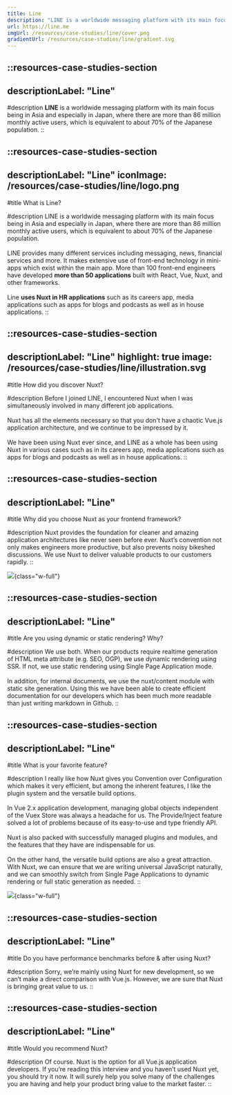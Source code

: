 ```yaml
---
title: Line
description: "LINE is a worldwide messaging platform with its main focus being in Asia and especially in Japan."
url: https://line.me
imgUrl: /resources/case-studies/line/cover.png
gradientUrl: /resources/case-studies/line/gradient.svg
---
```


::resources-case-studies-section
---
descriptionLabel: "Line"
---

#description
**LINE** is a worldwide messaging platform with its main focus being in Asia and especially in Japan, where there are more than 86 million monthly active users, which is equivalent to about 70% of the Japanese population.
::

::resources-case-studies-section
---
descriptionLabel: "Line"
iconImage: /resources/case-studies/line/logo.png
---

#title
What is Line?

#description
LINE is a worldwide messaging platform with its main focus being in Asia and especially in Japan, where there are more than 86 million monthly active users, which is equivalent to about 70% of the Japanese population.
<br><br>
LINE provides many different services including messaging, news, financial services and more. It makes extensive use of front-end technology in mini-apps which exist within the main app. More than 100 front-end engineers have developed **more than 50 applications** built with React, Vue, Nuxt, and other frameworks.
<br><br>
Line **uses Nuxt in HR applications** such as its careers app, media applications such as apps for blogs and podcasts as well as in house applications.
::

::resources-case-studies-section
---
descriptionLabel: "Line"
highlight: true
image: /resources/case-studies/line/illustration.svg
---

#title
How did you discover Nuxt?

#description
Before I joined LINE, I encountered Nuxt when I was simultaneously involved in many different job applications.
<br><br>
Nuxt has all the elements necessary so that you don't have a chaotic Vue.js application architecture, and we continue to be impressed by it.
<br><br>
We have been using Nuxt ever since, and LINE as a whole has been using Nuxt in various cases such as in its careers app, media applications such as apps for blogs and podcasts as well as in house applications.
::

::resources-case-studies-section
---
descriptionLabel: "Line"
---

#title
Why did you choose Nuxt as your frontend framework?

#description
Nuxt provides the foundation for cleaner and amazing application architectures like never seen before ever. Nuxt’s convention not only makes engineers more productive, but also prevents noisy bikeshed discussions. We use Nuxt to deliver valuable products to our customers rapidly.
::

![](/resources/case-studies/line/section1.png){class="w-full"}

::resources-case-studies-section
---
descriptionLabel: "Line"
---

#title
Are you using dynamic or static rendering? Why?

#description
We use both. When our products require realtime generation of HTML meta attribute (e.g. SEO, OGP), we use dynamic rendering using SSR. If not, we use static rendering using Single Page Application mode.
<br><br>
In addition, for internal documents, we use the nuxt/content module with static site generation. Using this we have been able to create efficient documentation for our developers which has been much more readable than just writing markdown in Github.
::

::resources-case-studies-section
---
descriptionLabel: "Line"
---

#title
What is your favorite feature?

#description
I really like how Nuxt gives you Convention over Configuration which makes it very efficient, but among the inherent features, I like the plugin system and the versatile build options.
<br><br>
In Vue 2.x application development, managing global objects independent of the Vuex Store was always a headache for us. The Provide/Inject feature solved a lot of problems because of its easy-to-use and type friendly API.
<br><br>
Nuxt is also packed with successfully managed plugins and modules, and the features that they have are indispensable for us.
<br><br>
On the other hand, the versatile build options are also a great attraction. With Nuxt, we can ensure that we are writing universal JavaScript naturally, and we can smoothly switch from Single Page Applications to dynamic rendering or full static generation as needed.
::

![](/resources/case-studies/line/section2.png){class="w-full"}

::resources-case-studies-section
---
descriptionLabel: "Line"
---

#title
Do you have performance benchmarks before & after using Nuxt?

#description
Sorry, we’re mainly using Nuxt for new development, so we can’t make a direct comparison with Vue.js. However, we are sure that Nuxt is bringing great value to us.
::

::resources-case-studies-section
---
descriptionLabel: "Line"
---

#title
Would you recommend Nuxt?

#description
Of course. Nuxt is the option for all Vue.js application developers. If you’re reading this interview and you haven’t used Nuxt yet, you should try it now. It will surely help you solve many of the challenges you are having and help your product bring value to the market faster.
::
